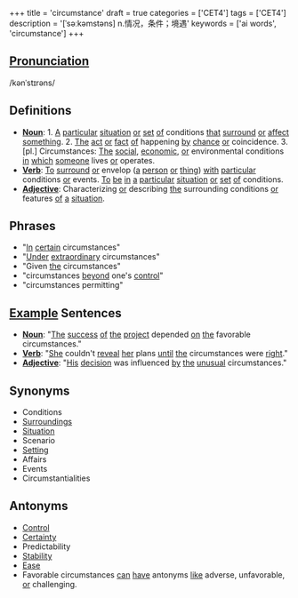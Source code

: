+++
title = 'circumstance'
draft = true
categories = ['CET4']
tags = ['CET4']
description = '[ˈsəːkəmstəns] n.情况，条件；境遇'
keywords = ['ai words', 'circumstance']
+++

## [Pronunciation](/en/post/pronunciation/)
/kənˈstɪrəns/

## Definitions
- **[Noun](/en/post/noun/)**: 1. [A](/en/post/a/) [particular](/en/post/particular/) [situation](/en/post/situation/) [or](/en/post/or/) [set](/en/post/set/) [of](/en/post/of/) conditions [that](/en/post/that/) [surround](/en/post/surround/) [or](/en/post/or/) [affect](/en/post/affect/) [something](/en/post/something/). 2. [The](/en/post/the/) [act](/en/post/act/) [or](/en/post/or/) [fact](/en/post/fact/) [of](/en/post/of/) happening [by](/en/post/by/) [chance](/en/post/chance/) [or](/en/post/or/) coincidence. 3. [pl.] Circumstances: [The](/en/post/the/) [social](/en/post/social/), [economic](/en/post/economic/), [or](/en/post/or/) environmental conditions [in](/en/post/in/) [which](/en/post/which/) [someone](/en/post/someone/) lives [or](/en/post/or/) operates.
- **[Verb](/en/post/verb/)**: [To](/en/post/to/) [surround](/en/post/surround/) [or](/en/post/or/) envelop ([a](/en/post/a/) [person](/en/post/person/) [or](/en/post/or/) [thing](/en/post/thing/)) [with](/en/post/with/) [particular](/en/post/particular/) conditions [or](/en/post/or/) events. [To](/en/post/to/) [be](/en/post/be/) [in](/en/post/in/) [a](/en/post/a/) [particular](/en/post/particular/) [situation](/en/post/situation/) [or](/en/post/or/) [set](/en/post/set/) [of](/en/post/of/) conditions.
- **[Adjective](/en/post/adjective/)**: Characterizing [or](/en/post/or/) describing [the](/en/post/the/) surrounding conditions [or](/en/post/or/) features [of](/en/post/of/) [a](/en/post/a/) [situation](/en/post/situation/).

## Phrases
- "[In](/en/post/in/) [certain](/en/post/certain/) circumstances"
- "[Under](/en/post/under/) [extraordinary](/en/post/extraordinary/) circumstances"
- "Given [the](/en/post/the/) circumstances"
- "circumstances [beyond](/en/post/beyond/) one's [control](/en/post/control/)"
- "circumstances permitting"

## [Example](/en/post/example/) Sentences
- **[Noun](/en/post/noun/)**: "[The](/en/post/the/) [success](/en/post/success/) [of](/en/post/of/) [the](/en/post/the/) [project](/en/post/project/) depended [on](/en/post/on/) [the](/en/post/the/) favorable circumstances."
- **[Verb](/en/post/verb/)**: "[She](/en/post/she/) couldn't [reveal](/en/post/reveal/) [her](/en/post/her/) plans [until](/en/post/until/) [the](/en/post/the/) circumstances were [right](/en/post/right/)."
- **[Adjective](/en/post/adjective/)**: "[His](/en/post/his/) [decision](/en/post/decision/) was influenced [by](/en/post/by/) [the](/en/post/the/) [unusual](/en/post/unusual/) circumstances."

## Synonyms
- Conditions
- [Surroundings](/en/post/surroundings/)
- [Situation](/en/post/situation/)
- Scenario
- [Setting](/en/post/setting/)
- Affairs
- Events
- Circumstantialities

## Antonyms
- [Control](/en/post/control/)
- [Certainty](/en/post/certainty/)
- Predictability
- [Stability](/en/post/stability/)
- [Ease](/en/post/ease/)
- Favorable circumstances [can](/en/post/can/) [have](/en/post/have/) antonyms [like](/en/post/like/) adverse, unfavorable, [or](/en/post/or/) challenging.
